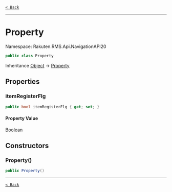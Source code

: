 [`< Back`](./)

---

# Property

Namespace: Rakuten.RMS.Api.NavigationAPI20

```csharp
public class Property
```

Inheritance [Object](https://docs.microsoft.com/en-us/dotnet/api/system.object) → [Property](./rakuten.rms.api.navigationapi20.property)

## Properties

### **itemRegisterFlg**

```csharp
public bool itemRegisterFlg { get; set; }
```

#### Property Value

[Boolean](https://docs.microsoft.com/en-us/dotnet/api/system.boolean)<br>

## Constructors

### **Property()**

```csharp
public Property()
```

---

[`< Back`](./)
